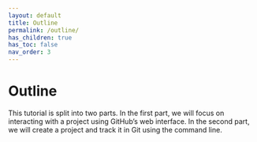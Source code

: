 ```yaml
---
layout: default
title: Outline
permalink: /outline/
has_children: true
has_toc: false
nav_order: 3
---
```


# Outline

This tutorial is split into two parts. In the first part, we will focus on interacting with a project using GitHub’s web interface. In the second part, we will create a project and track it in Git using the command line.
